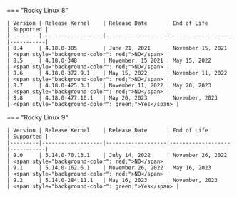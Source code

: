 === "Rocky Linux 8"

    | Version | Release Kernel    | Release Date      | End of Life       | Supported |
    |---------|-------------------|-------------------|-------------------|-----------|
    | 8.4     | 4.18.0-305        | June 21, 2021     | November 15, 2021 | <span style="background-color": red;">NO</span> |
    | 8.5     | 4.18.0-348        | November, 15 2021 | May 15, 2022      | <span style="background-color": red;">NO</span> |
    | 8.6     | 4.18.0-372.9.1    | May 15, 2022      | November 11, 2022 | <span style="background-color": red;">NO</span> |
    | 8.7     | 4.18.0-425.3.1    | November 11, 2022 | May 20, 2023      | <span style="background-color": red;">NO</span> |
    | 8.8     | 4.18.0-477.10.1   | May 20, 2023      | November, 2023    | <span style="background-color": green;">Yes</span> |

=== "Rocky Linux 9"

    | Version | Release Kernel    | Release Date      | End of Life       | Supported |
    |---------|-------------------|-------------------|-------------------|-----------|
    | 9.0     | 5.14.0-70.13.1    | July 14, 2022     | November 26, 2022 | <span style="background-color": red;">NO</span> |
    | 9.1     | 5.14.0-162.6.1    | November 26, 2022 | May 16, 2023      | <span style="background-color": red;">NO</span> |
    | 9.2     | 5.14.0-284.11.1   | May 16, 2023      | November, 2023    | <span style="background-color": green;">Yes</span> |
